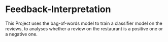 # Feedback-Interpretation
This Project uses the bag-of-words model to train a classifier model  on the reviews, to analyses whether a review on the restaurant is a  positive one or a negative one. 
